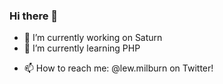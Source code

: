 ### Hi there 👋

- 🔭 I’m currently working on Saturn
- 🌱 I’m currently learning PHP
<!-- - 👯 I’m looking to collaborate on ...
- 🤔 I’m looking for help with ...
- 💬 Ask me about ...-->
- 📫 How to reach me: @lew.milburn on Twitter!
<!-- - 😄 Pronouns: ...
- ⚡ Fun fact: ...
-->
